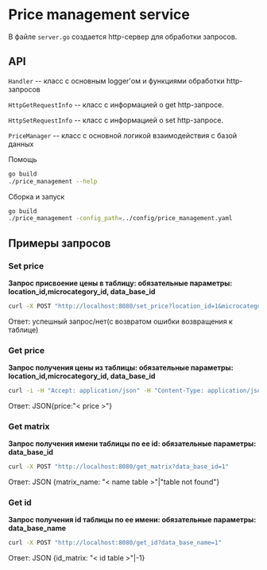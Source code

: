 # Price management service

В файле `server.go` создается http-сервер для обработки запросов.

## API
`Handler` -- класс с основным logger'ом и функциями обработки http-запросов

`HttpGetRequestInfo` -- класс с информацией о get http-запросе.

`HttpSetRequestInfo` -- класс с информацией о set http-запросе.

`PriceManager` -- класс с основной логикой взаимодействия с базой данных


Помощь

```bash
go build
./price_management --help
```

Сборка и запуск
```bash
go build
./price_management -config_path=../config/price_management.yaml
```

## Примеры запросов
### Set price
**Запрос присвоение цены в таблицу: обязательные параметры: location_id,microcategory_id, data_base_id**
```bash
curl -X POST "http://localhost:8080/set_price?location_id=1&microcategory_id=1&data_base_id=1&price=12.99"
```
Ответ: успешный запрос/нет(с возвратом ошибки возвращения к таблице)

### Get price
**Запрос получения цены из таблицы: обязательные параметры: location_id,microcategory_id, data_base_id**
```bash
curl -i -H "Accept: application/json" -H "Content-Type: application/json" -X GET 'http://localhost:8080/get_price?location_id=1&microcategory_id=1&data_base_id=1'
```
Ответ: JSON{price:"< price >"}

### Get matrix
**Запрос получения имени таблицы по ее id: обязательные параметры: data_base_id**
```bash
curl -X POST "http://localhost:8080/get_matrix?data_base_id=1"
```
Ответ: JSON {matrix_name: "< name table >"|"table not found"}

### Get id
**Запрос получения id таблицы по ее имени: обязательные параметры: data_base_name**
```bash
curl -X POST "http://localhost:8080/get_id?data_base_name=1"
```
Ответ: JSON {id_matrix: "< id table >"|-1}

